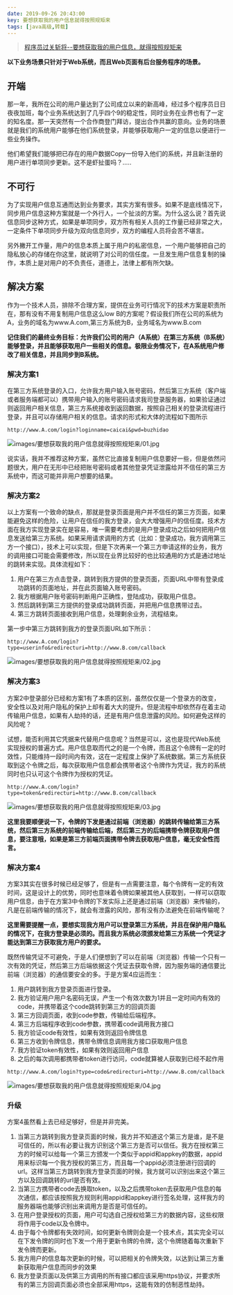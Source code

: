 ```yaml
---
date: 2019-09-26 20:43:00
key: 要想获取我的用户信息就得按照规矩来
tags: [java高级,转载]
---
```


>[程序员过关斩将--要想获取我的用户信息，就得按照规矩来](https://www.cnblogs.com/zhanlang/p/11565558.html)


**以下业务场景只针对于Web系统，而且Web页面有后台服务程序的场景。**

## 开端

那一年，我所在公司的用户量达到了公司成立以来的新高峰，经过多个程序员日日夜夜加班，每个业务系统达到了几乎四个9的稳定性，同时业务在业界也有了一定的知名度。那一天突然有一个合作商登门拜访，提出合作共赢的意向。业务的场景就是我们的系统用户能够在他们系统登录，并能够获取用户一定的信息以便进行一些业务操作。


他们希望我们能够把已存在的用户数据Copy一份导入他们的系统，并且新注册的用户进行单项同步更新。这不是虾扯蛋吗？.....

## 不可行

为了实现用户信息互通而达到业务要求，其实方案有很多。如果不是底线情况下，同步用户信息这种方案就是一个外行人，一个扯淡的方案。为什么这么说？首先说信息同步这种方式，如果是单项同步，双方所有相关人员的工作量已经非常之大，一定条件下单项同步升级为双向信息同步，双方的编程人员将会苦不堪言。


另外撇开工作量，用户的信息本质上属于用户的私密信息，一个用户能够把自己的隐私放心的存储在你这里，就说明了对公司的信任度。一旦发生用户信息复制的操作，本质上是对用户的不负责任，道德上，法律上都有所欠缺。

## 解决方案

作为一个技术人员，排除不合理方案，提供在业务可行情况下的技术方案是职责所在，那有没有不用复制用户信息这么low B的方案呢？假设我们所在公司的系统为A，业务的域名为www.A.com,第三方系统为B，业务域名为www.B.com

**记住我们的最终业务目标：允许我们公司的用户（A系统）在第三方系统（B系统）能够登录，并且能够获取用户一些相关的信息。极限业务情况下，在A系统用户修改了相关信息，并且同步到B系统。**

### 解决方案1

在第三方系统登录的入口，允许我方用户输入账号密码，然后第三方系统（客户端或者服务端都可以）携带用户输入的账号密码请求我司登录服务器，如果验证通过则返回用户相关信息，第三方系统接收到返回数据，按照自己相关的登录流程进行登录，并且可以存储用户相关的信息。请求的形式和大体的流程如下图所示

`http://www.A.com/login?loginname=caicai&pwd=buzhidao`


![images/要想获取我的用户信息就得按照规矩来/01.jpg](/images/要想获取我的用户信息就得按照规矩来/01.jpg)

说实话，我并不推荐这种方案，虽然它比直接复制用户信息要好一些，但是依然问题很大，用户在无形中已经把账号密码或者其他登录凭证泄露给并不信任的第三方系统中，而这可能并非用户想要的结果。

### 解决方案2

以上方案有一个致命的缺点，那就是登录页面是用户并不信任的第三方页面，如果能避免这样的危险，让用户在信任的我方登录，会大大增强用户的信任度。技术方面在我方实现登录实在是容易，唯一需要考虑的是用户登录成功之后如何把用户信息发送给第三方系统。如果采用请求调用的方式（比如：登录成功，我方调用第三方一个接口），技术上可以实现，但是下次再来一个第三方申请这样的业务，我方的调用接口可能会需要修改，所以现在业界比较好的也比较通用的方式是通过地址的跳转来实现。具体流程如下：


1. 用户在第三方点击登录，跳转到我方提供的登录页面，页面URL中带有登录成功跳转的页面地址，并在此页面输入账号密码。
2. 我方根据用户账号密码判断用户正确性，登陆成功，获取用户信息。
3. 然后跳转到第三方提供的登录成功跳转页面，并把用户信息携带过去。
4. 第三方跳转页面接收到用户信息，处理剩余业务，流程结束。

第一步中第三方跳转到我方的登录页面URL如下所示：

`http://www.A.com/login?type=userinfo&redirecturi=http://www.B.com/callback`

![images/要想获取我的用户信息就得按照规矩来/02.jpg](/images/要想获取我的用户信息就得按照规矩来/02.jpg)

### 解决方案3

方案2中登录部分已经和方案1有了本质的区别，虽然仅仅是一个登录方的改变，安全性以及对用户隐私的保护上却有着大大的提升。但是流程中却依然存在着主动传输用户信息，如果有人劫持的话，还是有用户信息泄露的风险。如何避免这样的风险呢？


试想，能否利用其它凭据来代替用户信息呢？当然是可以，这也是现代Web系统实现授权的普遍方式。用户信息取而代之的是一个令牌，而且这个令牌有一定的时效性，只能维持一段时间内有效，这在一定程度上保护了系统数据。第三方系统获取到这个令牌之后，每次获取用户信息都会携带者这个令牌作为凭证，我方的系统同时也只认可这个令牌作为授权的凭证。

`http://www.A.com/login?type=token&redirecturi=http://www.B.com/callback`

![images/要想获取我的用户信息就得按照规矩来/03.jpg](/images/要想获取我的用户信息就得按照规矩来/03.jpg)

**这里我要顺便说一下，令牌的下发是通过前端（浏览器）的跳转传输给第三方系统，然后第三方系统的前端传输给后端，然后第三方的后端携带令牌获取用户信息，要注意哦，如果是第三方前端页面携带令牌去获取用户信息，毫无安全性而言。**

### 解决方案4

方案3其实在很多时候已经足够了，但是有一点需要注意，每个令牌有一定的有效时间，这是设计上的优势，同时也意味着令牌如果被其他人获取到，一样可以窃取用户信息，由于在方案3中令牌的下发实际上还是通过前端（浏览器）来传输的，凡是在前端传输的情况下，就会有泄露的风险，那有没有办法避免在前端传输呢？


**这里需要提醒一点，要想实现我方用户可以登录第三方系统，并且在保护用户隐私的情况下，在我方登录是必须的。而且我方系统必须颁发给第三方系统一个凭证才能达到第三方获取我方用户的要求。**


既然传输凭证不可避免，于是人们便想到了可以在前端（浏览器）传输一个只有一次有效的凭证，然后第三方后端依据这个凭证去获取令牌，因为服务端的通信要比前端（浏览器）的通信要安全的多。于是方案4应运而生：

1. 用户跳转到我方登录页面进行登录。
2. 我方验证用户用户名密码无误，产生一个有效次数为1并且一定时间内有效的code，并携带着这个code跳转到第三方的回调页面
3. 第三方回调页面，收到code参数，传输给后端程序。
4. 第三方后端程序收到code参数，携带着code调用我方接口
5. 我方验证code有效性，如果有效则返回令牌信息
6. 第三方收到令牌信息，携带令牌信息调用我方接口获取用户信息
7. 我方验证token有效性，如果有效则返回用户信息
8. 之后的每次调用都携带者token进行访问，code就算被人获取到已经不起作用

`http://www.A.com/login?type=code&redirecturi=http://www.B.com/callback`


![images/要想获取我的用户信息就得按照规矩来/04.jpg](/images/要想获取我的用户信息就得按照规矩来/04.jpg)

### 升级

方案4虽然看上去已经足够好，但是并非完美。

1. 当第三方跳转到我方登录页面的时候，我方并不知道这个第三方是谁，是不是可信任的，所以有必要让我方识别这个第三方是否可以信任。我方在授权第三方的时候可以给每一个第三方颁发一个类似于appid和appkey的数据，appid用来标识每一个我方授权的第三方，而且每一个appid必须注册进行回调的url。这样当第三方跳转到我方登录页面的时候，我方就可以识别出来这个第三方以及回调跳转的url是否有效。
2. 当第三方携带者code去换取token，以及之后携带token去获取用户信息的每次通信，都应该按照我方规则利用appid和appkey进行签名处理，这样我方的服务器端也能够识别出来调用方是否是可信任的。
3. 在用户登录授权的页面，用户可勾选自己授权给第三方的数据内容，这些权限将作用于code以及令牌中。
4. 由于每个令牌都有失效时间，如何更新令牌则会是一个技术点，其实完全可以在下发令牌的同时也下发一个用于更新令牌的令牌，这个令牌随着每次重新下发令牌而更新。
5. 我方用户的信息每次更新的时候，可以把相关的令牌失效，以达到让第三方重新获取用户信息而同步的效果
6. 我方登录页面以及供第三方调用的所有接口都应该采用https协议，并要求所有的第三方回调页面必须也全部采用https，这能有效的仿制恶性劫持。
